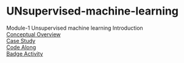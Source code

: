 # UNsupervised-machine-learning  
Module-1 Unsupervised machine learning Introduction  
[Conceptual Overview](https://laserkt.quarto.pub/module-1-structure-discovery-74bd/#/title-slide)  
[Case Study](https://laserkt.quarto.pub/unsupervised-learning-activity---student-performance-with-assistments/)  
[Code Along](https://laserkt.quarto.pub/unsupervised-learning-activity---student-performance-with-assistments-b0d3/)  
[Badge Activity](https://laserkt.quarto.pub/module-1-badge-discovering-patterns-without-labels-03e7/)  
